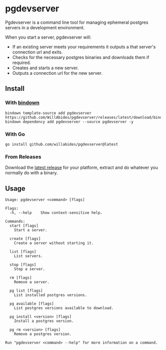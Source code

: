 # pgdevserver

Pgdevserver is a command line tool for managing ephemeral postgres servers in a
development environment.

When you start a server, pgdevserver will:

- If an existing server meets your requirements it outputs a that server's connection url and exits.
- Checks for the necessary postgres binaries and downloads them if required.
- Creates and starts a new server.
- Outputs a connection url for the new server.



## Install

### With [bindown](https://github.com/WillAbides/bindown)

```shell
bindown template-source add pgdevserver https://github.com/WillAbides/pgdevserver/releases/latest/download/bindown.yaml
bindown dependency add pgdevserver --source pgdevserver -y
```

### With Go

```shell
go install github.com/willabides/pgdevserver@latest
```

### From Releases

Download
the [latest release](https://github.com/willabides/pgdevserver/releases/latest)
for your platform, extract and do whatever you normally do with a binary.

## Usage

<!--- everything between the next line and the "end usage output" comment is generated by script/generate-readme --->
<!--- start usage output --->

```
Usage: pgdevserver <command> [flags]

Flags:
  -h, --help    Show context-sensitive help.

Commands:
  start [flags]
    Start a server.

  create [flags]
    Create a server without starting it.

  list [flags]
    List servers.

  stop [flags]
    Stop a server.

  rm [flags]
    Remove a server.

  pg list [flags]
    List installed postgres versions.

  pg available [flags]
    List postgres versions available to download.

  pg install <version> [flags]
    Install a postgres version.

  pg rm <version> [flags]
    Remove a postgres version.

Run "pgdevserver <command> --help" for more information on a command.
```

<!--- end usage output --->
